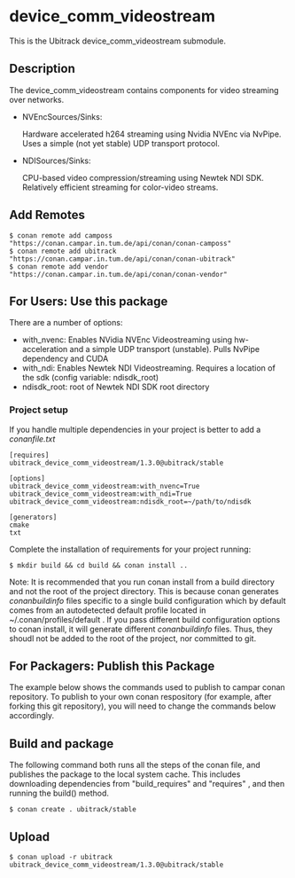 device_comm_videostream
==============
This is the Ubitrack device_comm_videostream submodule.

Description
----------
The device_comm_videostream contains components for video streaming over networks.

- NVEncSources/Sinks:

  Hardware accelerated h264 streaming using Nvidia NVEnc via NvPipe. Uses a simple (not yet stable) UDP transport protocol.

- NDISources/Sinks:

  CPU-based video compression/streaming using Newtek NDI SDK. Relatively efficient streaming for color-video streams.

## Add Remotes

    $ conan remote add camposs "https://conan.campar.in.tum.de/api/conan/conan-camposs"
    $ conan remote add ubitrack "https://conan.campar.in.tum.de/api/conan/conan-ubitrack"
    $ conan remote add vendor "https://conan.campar.in.tum.de/api/conan/conan-vendor"

## For Users: Use this package

There are a number of options:

 * with_nvenc: Enables NVidia NVEnc Videostreaming using hw-acceleration and a simple UDP transport (unstable). Pulls NvPipe dependency and CUDA
 * with_ndi: Enables Newtek NDI Videostreaming. Requires a location of the sdk (config variable: ndisdk_root)
 * ndisdk_root: root of Newtek NDI SDK root directory
### Project setup

If you handle multiple dependencies in your project is better to add a *conanfile.txt*

    [requires]
    ubitrack_device_comm_videostream/1.3.0@ubitrack/stable

    [options]
    ubitrack_device_comm_videostream:with_nvenc=True
    ubitrack_device_comm_videostream:with_ndi=True
    ubitrack_device_comm_videostream:ndisdk_root=~/path/to/ndisdk

    [generators]
    cmake
    txt

Complete the installation of requirements for your project running:

    $ mkdir build && cd build && conan install ..
    
Note: It is recommended that you run conan install from a build directory and not the root of the project directory.  This is because conan generates *conanbuildinfo* files specific to a single build configuration which by default comes from an autodetected default profile located in ~/.conan/profiles/default .  If you pass different build configuration options to conan install, it will generate different *conanbuildinfo* files.  Thus, they shoudl not be added to the root of the project, nor committed to git. 

## For Packagers: Publish this Package

The example below shows the commands used to publish to campar conan repository. To publish to your own conan respository (for example, after forking this git repository), you will need to change the commands below accordingly. 

## Build and package 

The following command both runs all the steps of the conan file, and publishes the package to the local system cache.  This includes downloading dependencies from "build_requires" and "requires" , and then running the build() method. 

    $ conan create . ubitrack/stable

## Upload

    $ conan upload -r ubitrack ubitrack_device_comm_videostream/1.3.0@ubitrack/stable
